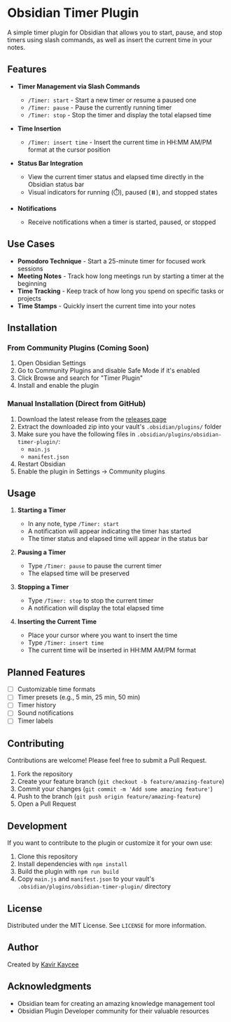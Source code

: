 # Obsidian Timer Plugin

A simple timer plugin for Obsidian that allows you to start, pause, and stop timers using slash commands, as well as insert the current time in your notes.

## Features

- **Timer Management via Slash Commands**
  - `/Timer: start` - Start a new timer or resume a paused one
  - `/Timer: pause` - Pause the currently running timer
  - `/Timer: stop` - Stop the timer and display the total elapsed time
  
- **Time Insertion**
  - `/Timer: insert time` - Insert the current time in HH:MM AM/PM format at the cursor position

- **Status Bar Integration**
  - View the current timer status and elapsed time directly in the Obsidian status bar
  - Visual indicators for running (⏱️), paused (⏸️), and stopped states

- **Notifications**
  - Receive notifications when a timer is started, paused, or stopped

## Use Cases

- **Pomodoro Technique** - Start a 25-minute timer for focused work sessions
- **Meeting Notes** - Track how long meetings run by starting a timer at the beginning
- **Time Tracking** - Keep track of how long you spend on specific tasks or projects
- **Time Stamps** - Quickly insert the current time into your notes

## Installation

### From Community Plugins (Coming Soon)
1. Open Obsidian Settings
2. Go to Community Plugins and disable Safe Mode if it's enabled
3. Click Browse and search for "Timer Plugin"
4. Install and enable the plugin

### Manual Installation (Direct from GitHub)
1. Download the latest release from the [releases page](https://github.com/kavir10/obsidian-timer-plugin/releases)
2. Extract the downloaded zip into your vault's `.obsidian/plugins/` folder
3. Make sure you have the following files in `.obsidian/plugins/obsidian-timer-plugin/`:
   - `main.js`
   - `manifest.json`
4. Restart Obsidian
5. Enable the plugin in Settings → Community plugins

## Usage

1. **Starting a Timer**
   - In any note, type `/Timer: start`
   - A notification will appear indicating the timer has started
   - The timer status and elapsed time will appear in the status bar

2. **Pausing a Timer**
   - Type `/Timer: pause` to pause the current timer
   - The elapsed time will be preserved

3. **Stopping a Timer**
   - Type `/Timer: stop` to stop the current timer
   - A notification will display the total elapsed time

4. **Inserting the Current Time**
   - Place your cursor where you want to insert the time
   - Type `/Timer: insert time`
   - The current time will be inserted in HH:MM AM/PM format

## Planned Features

- [ ] Customizable time formats
- [ ] Timer presets (e.g., 5 min, 25 min, 50 min)
- [ ] Timer history
- [ ] Sound notifications
- [ ] Timer labels

## Contributing

Contributions are welcome! Please feel free to submit a Pull Request.

1. Fork the repository
2. Create your feature branch (`git checkout -b feature/amazing-feature`)
3. Commit your changes (`git commit -m 'Add some amazing feature'`)
4. Push to the branch (`git push origin feature/amazing-feature`)
5. Open a Pull Request

## Development

If you want to contribute to the plugin or customize it for your own use:

1. Clone this repository
2. Install dependencies with `npm install`
3. Build the plugin with `npm run build`
4. Copy `main.js` and `manifest.json` to your vault's `.obsidian/plugins/obsidian-timer-plugin/` directory

## License

Distributed under the MIT License. See `LICENSE` for more information.

## Author

Created by [Kavir Kaycee](https://github.com/kavir10)

## Acknowledgments

- Obsidian team for creating an amazing knowledge management tool
- Obsidian Plugin Developer community for their valuable resources